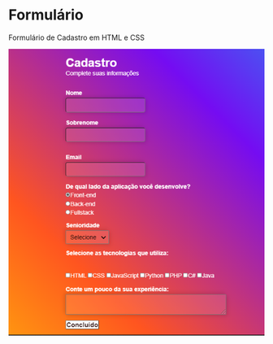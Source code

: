 # Formulário
Formulário de Cadastro em HTML e CSS

![alt text](https://github.com/andrade-js/formulario/blob/main/screenshot.PNG)
